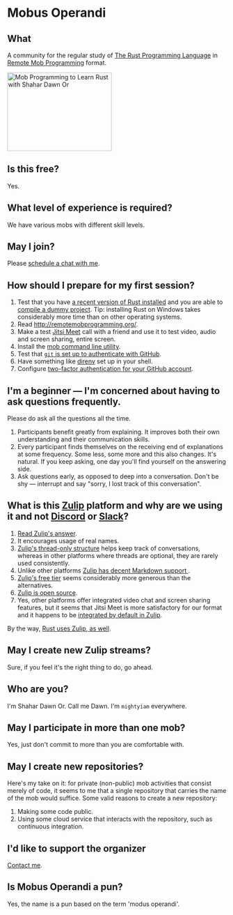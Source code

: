 # Mobus Operandi

## What

A community for the regular study of [The Rust Programming Language][rust] in [Remote Mob Programming] format.

<a
  href="http://www.youtube.com/watch?feature=player_embedded&v=nxNDo-7Fyfk"
  target="_blank">
  <img
    src="http://img.youtube.com/vi/nxNDo-7Fyfk/0.jpg"
    alt="Mob Programming to Learn Rust with Shahar Dawn Or" width="240" height="180"/>
</a>

## Is this free?

Yes.

## What level of experience is required?

We have various mobs with different skill levels.

## May I join?

Please [schedule a chat with me][schedule].

## How should I prepare for my first session?

1. Test that you have [a recent version of Rust installed](https://www.rust-lang.org/tools/install) and you are able to [compile a dummy project](https://doc.rust-lang.org/book/ch01-02-hello-world.html). Tip: installing Rust on Windows takes considerably more time than on other operating systems.
1. Read http://remotemobprogramming.org/.
1. Make a test [Jitsi Meet](https://meet.jit.si/) call with a friend and use it to test video, audio and screen sharing, entire screen.
1. Install the [mob command line utility](https://mob.sh/).
1. Test that [`git` is set up to authenticate with GitHub](https://docs.github.com/en/get-started/quickstart/set-up-git).
1. Have something like [direnv] set up in your shell.
1. Configure [two-factor authentication for your GitHub account](https://docs.github.com/en/authentication/securing-your-account-with-two-factor-authentication-2fa/about-two-factor-authentication).

## I'm a beginner — I'm concerned about having to ask questions frequently.

Please do ask all the questions all the time.

1. Participants benefit greatly from explaining.
   It improves both their own understanding and their communication skills.
1. Every participant finds themselves on the receiving end of explanations at some frequency.
   Some less, some more and this also changes. It's natural.
   If you keep asking, one day you'll find yourself on the answering side.
1. Ask questions early, as opposed to deep into a conversation.
   Don't be shy — interrupt and say "sorry, I lost track of this conversation".

## What is this [Zulip](https://zulip.com/) platform and why are we using it and not [Discord](https://discord.com/) or [Slack](https://slack.com/)?

1. [Read Zulip's answer](https://zulip.com/why-zulip/).
1. It encourages usage of real names.
1. [Zulip's thread-only structure](https://zulip.com/help/streams-and-topics) helps keep track of conversations, whereas in other platforms where threads are optional, they are rarely used consistently.
1. Unlike other platforms [Zulip has decent Markdown support ](https://zulip.com/help/format-your-message-using-markdown).
1. [Zulip's free tier](https://zulip.com/plans/) seems considerably more generous than the alternatives.
1. [Zulip is open source](https://github.com/zulip/zulip).
1. Yes, other platforms offer integrated video chat and screen sharing features, but it seems that Jitsi Meet is more satisfactory for our format and it happens to be [integrated by default in Zulip](https://zulip.com/help/start-a-call).

By the way, [Rust uses Zulip, as well](https://rust-lang.zulipchat.com/).

## May I create new Zulip streams?

Sure, if you feel it's the right thing to do, go ahead.

## Who are you?

I'm Shahar Dawn Or. Call me Dawn. I'm `mightyiam` everywhere.

## May I participate in more than one mob?

Yes, just don't commit to more than you are comfortable with.

## May I create new repositories?

Here's my take on it: for private (non-public) mob activities that consist merely of code,
it seems to me that a single repository that carries the name of the mob would suffice.
Some valid reasons to create a new repository:

1. Making some code public.
1. Using some cloud service that interacts with the repository, such as continuous integration.

## I'd like to support the organizer

[Contact me][contact-me].

## Is Mobus Operandi a pun?

Yes, the name is a pun based on the term 'modus operandi'.

[contact-me]: https://github.com/mightyiam/
[schedule]: https://calendly.com/mightyiam
[mobs]: https://docs.google.com/spreadsheets/d/179UXS_wNR9wPOZyRYb3WD6ZsF7ugdZbpi7uqxygQHD0/edit?usp=sharing
[rust]: https://www.rust-lang.org/
[Remote Mob Programming]: http://remotemobprogramming.org/
[direnv]: https://direnv.net/
